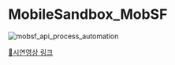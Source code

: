 # MobileSandbox_MobSF
![mobsf_api_process_automation](https://github.com/kdjehdwls/MobileSandbox_MobSF/assets/50543442/28436c48-a4d9-4b2c-8845-7f20ef983e52)

[🔗시연영상 링크](https://youtu.be/rsbWD3IgQtY)
